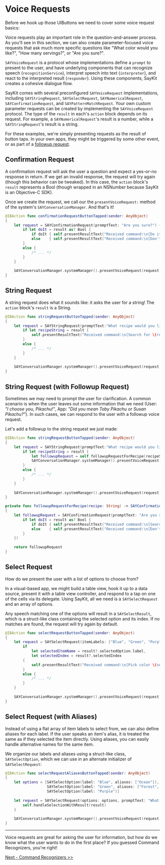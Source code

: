 # Voice Requests

Before we hook up those UIButtons we need to cover some voice request basics:

Voice requests play an important role in the question-and-answer process.  As you'll see in this section, we can also create parameter-focused voice requests that ask much more specific questions like "What color would you like?", "How many servings?", or "Are you sure?".

`SAYVoiceRequest` is a protocol whose implementations define a `prompt` to present to the user, and have underlying components that can recognize speech (`recognitionService`), interpret speech into text (`interpreter`), and react to the interpreted result (`responder`). Using these components, SayKit creates a cohesive dialogue flow.

SayKit comes with several preconfigured `SAYVoiceRequest` implementations, including `SAYStringRequest`, `SAYSelectRequest`, `SAYNumericalRequest`, `SAYConfirmationRequest`, and `SAYPatternMatchRequest`. Your own custom parameter requests can be created by implementing the `SAYVoiceRequest` protocol. The type of the `result` in each's `action` block depends on its request. For example, a `SAYNumericalRequest`'s result is a number, while a `SAYStringRequest`'s result is a string.

For these examples, we're simply presenting requests as the result of button taps. In your own apps, they might be triggered by some other event, or as part of a [followup request](./04-command-recognizers-part-2.md#followup-requests).


## Confirmation Request

A confirmation request will ask the user a question and expect a yes-or-no response in return. If we get an invalid response, the request will try again (though this behavior can be tweaked). In this case, the `action` block's `result` represents a Bool (though wrapped in an NSNumber because SayKit is an Objective-C SDK).

Once we create the request, we call our the `presentVoiceRequest:` method of the system's `SAYConversationManager`. And that's it!

```swift
@IBAction func confirmationRequestButtonTapped(sender: AnyObject)
{
    let request = SAYConfirmationRequest(promptText: "Are you sure?") { result in
        if let doIt = result as? Bool {
            if doIt { self.presentResultText("Received command:\n[Do it!]") }
            else    { self.presentResultText("Received command:\n[Don't do it!]") }
        }
        else {
            /* ... */
        }
    }
    
    SAYConversationManager.systemManager().presentVoiceRequest(request)
}
```

## String Request

A string request does what it sounds like: it asks the user for a string! The `action` block's `result` is a String.

```swift
@IBAction func stringRequestButtonTapped(sender: AnyObject)
{
    let request = SAYStringRequest(promptText:"What recipe would you like to search for?") { result in
        if let recipeString = result {
            self.presentResultText("Received command:\n[Search for \(recipeString)]")
        }
        else {
            /* ... */
        }
    }
    
    SAYConversationManager.systemManager().presentVoiceRequest(request)
}
```

## String Request (with Followup Request)

Sometimes we may need to prompt the user for clarification. A common scenario is when the user leaves out some information that we need (User: _"I choose you, Pikachu!"_, App: _"Did you mean Toby Pikachu or Susan Pikachu?"_). In such cases, we can respond to the user with a followup voice request.

Let's add a followup to the string request we just made:

```swift
@IBAction func stringRequestButtonTapped(sender: AnyObject)
{
    let request = SAYStringRequest(promptText:"What recipe would you like to search for?") { result in
        if let recipeString = result {
            let followupRequest = self.followupRequestForRecipe(recipeString)
            SAYConversationManager.systemManager().presentVoiceRequest(followupRequest)
        }
        else {
            /* ... */
        }
    }
    
    SAYConversationManager.systemManager().presentVoiceRequest(request)
}

private func followupRequestForRecipe(recipe: String) -> SAYConfirmationRequest
{
    let followupRequest = SAYConfirmationRequest(promptText: "Are you sure you want to search for \"\(recipe)\"?", action: { result in
        if let doIt = result as? Bool {
            if doIt { self.presentResultText("Received command:\n[Search for \(recipe)]") }
            else    { self.presentResultText("Received command:\n[Don't search for \(recipe)]") }
        }
    })
    
    return followupRequest
}
```

## Select Request
How do we present the user with a list of options to choose from?

In a visual-based app, we might build a table view, hook it up to a data source, present it with a table view controller, and respond to a tap on one of the cells via its delegate. Using SayKit, all we need is a `SAYSelectRequest` and an array of options.

Any speech matching one of the options will result in a `SAYSelectResult`, which is a struct-like class containing the selected option and its index. If no matches are found, the request will try again by default.

```swift
@IBAction func selectRequestButtonTapped(sender: AnyObject)
{
    let request = SAYSelectRequest(itemLabels: ["Blue", "Green", "Purple"], promptText: "What color would you like?") { result in
        if
            let selectedItemName = result?.selectedOption.label,
            let selectedIndex = result?.selectedIndex
        {
            self.presentResultText("Received command:\n[Pick color \(selectedItemName) at index \(selectedIndex)]")
        }
        else {
            /* ... */
        }
    }
    
    SAYConversationManager.systemManager().presentVoiceRequest(request)
}
```

## Select Request (with Aliases)

Instead of using a flat array of item labels to select from, we can also define aliases for each label. If the user speaks an item's alias, it is treated the same as if they selected the item directly. Using aliases, you can easily handle alternative names for the same item. 

We organize our labels and aliases using a struct-like class, `SAYSelectOption`, which we can use in an alternate initializer of `SAYSelectRequest`:

```swift
@IBAction func selectRequestAliasesButtonTapped(sender: AnyObject)
{
    let options = [SAYSelectOption(label: "Blue", aliases: ["Ocean"]),
                   SAYSelectOption(label: "Green", aliases: ["Forest", "Emerald"]),
                   SAYSelectOption(label: "Purple")]
    
    let request = SAYSelectRequest(options: options, promptText: "What color would you like?") { result in
        self.handleSelectionWithResult(result)
    }
    
    SAYConversationManager.systemManager().presentVoiceRequest(request)
}
```


____


Voice requests are great for asking the user for information, but how do we know what the user wants to do in the first place? If you guessed Command Recognizers, you're right!

[Next - Command Recognizers >>](./03-command-recognizers-part-1.md)
